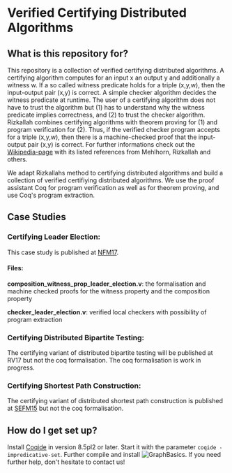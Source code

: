 # Verified Certifying Distributed Algorithms

## What is this repository for?

This repository is a collection of verified certifying distributed 
algorithms. A certifying algorithm computes for an input x an output y and 
additionally a witness w. If a so called witness predicate holds for a
triple (x,y,w), then the input-output pair (x,y) is correct. 
A simple checker algorithm decides the witness predicate at runtime.
The user of a certifying algorithm does not have to trust the algorithm but 
(1) has to understand why the witness predicate implies correctness, and
(2) to trust the checker algorithm. 
Rizkallah combines certifying algorithms with theorem proving for (1) and
program verification for (2). Thus, if the verified checker program
accepts for a triple (x,y,w), then there is a machine-checked proof that the
input-output pair (x,y) is correct.
For further informations check out the [Wikipedia-page](https://en.wikipedia.org/wiki/Certifying_algorithm) 
with its listed references from Mehlhorn, Rizkallah and others.

We adapt Rizkallahs method to certifying distributed algorithms and build a
collection of verified certifiying distributed algorithms.
We use the proof assistant Coq for program verification as well as for
theorem proving, and use Coq's program extraction.


## Case Studies

### Certifying Leader Election:
This case study is published at [NFM17](https://link.springer.com/chapter/10.1007%2F978-3-319-57288-8_27).

#### Files:

**composition_witness_prop_leader_election.v**:
the formalisation and machine checked proofs for the witness property and the
composition property

**checker_leader_election.v**:
verified local checkers with possibility of program extraction


### Certifying Distributed Bipartite Testing:
The certifying variant of distributed bipartite testing will be 
published at RV17 but not the coq formalisation.
The coq formalisation is work in progress.


### Certifying Shortest Path Construction:
The certifying variant of distributed shortest path construction is
published at [SEFM15](https://link.springer.com/chapter/10.1007%2F978-3-319-22969-0_14) but not the coq formalisation.


## How do I get set up?

Install [Coqide](https://coq.inria.fr/download) in version 8.5pl2 or 
later. Start it with the parameter `coqide -impredicative-set`. Further 
compile and install ![GraphBasics](https://github.com/coq-contribs/graph-basics). If you need further help, don't hesitate to contact us!


